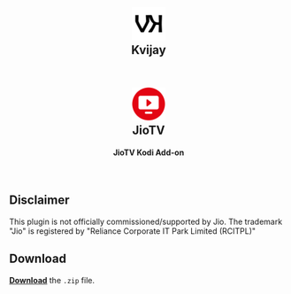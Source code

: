 <h2 align="center">
  <br>
  <a href="https://github.com/Kvijay199428/kodi.repo"><img src="https://github.com/Kvijay199428/kodi.repo/blob/main/resources/icon2.png" height="60" width="60"></a>
  <br>
  Kvijay
  <br>
</h2>

<h2 align="center">
  <br>
  <a href="https://github.com/Kvijay199428/kodi.repo.jiotv"><img src="resources/icon.png" height="60" width="60"></a>
  <br>
  JioTV
  <br>
</h2>

<h4 align="center">JioTV Kodi Add-on</h4>

<br>

## Disclaimer

This plugin is not officially commissioned/supported by Jio. The trademark "Jio" is registered by "Reliance Corporate IT Park Limited (RCITPL)"

## Download

[**Download**](https://raw.githubusercontent.com/Kvijay199428/kodi.repo/main/zip/kodi.repo.jiotv.zip) the `.zip` file.

